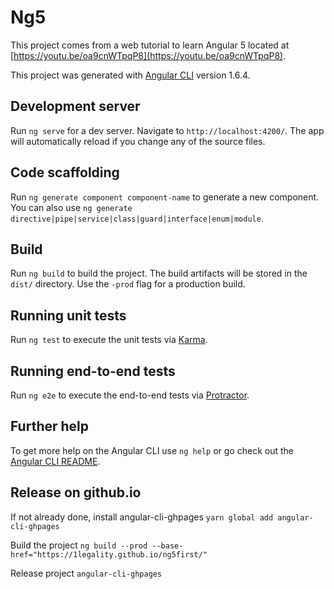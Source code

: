 # Ng5

This project comes from a web tutorial to learn Angular 5 located at [https://youtu.be/oa9cnWTpqP8](https://youtu.be/oa9cnWTpqP8).

This project was generated with [Angular CLI](https://github.com/angular/angular-cli) version 1.6.4.

## Development server

Run `ng serve` for a dev server. Navigate to `http://localhost:4200/`. The app will automatically reload if you change any of the source files.

## Code scaffolding

Run `ng generate component component-name` to generate a new component. You can also use `ng generate directive|pipe|service|class|guard|interface|enum|module`.

## Build

Run `ng build` to build the project. The build artifacts will be stored in the `dist/` directory. Use the `-prod` flag for a production build.

## Running unit tests

Run `ng test` to execute the unit tests via [Karma](https://karma-runner.github.io).

## Running end-to-end tests

Run `ng e2e` to execute the end-to-end tests via [Protractor](http://www.protractortest.org/).

## Further help

To get more help on the Angular CLI use `ng help` or go check out the [Angular CLI README](https://github.com/angular/angular-cli/blob/master/README.md).

## Release on github.io

If not already done, install angular-cli-ghpages
`yarn global add angular-cli-ghpages`

Build the project
`ng build --prod --base-href="https://1legality.github.io/ng5first/"`

Release project
`angular-cli-ghpages`
